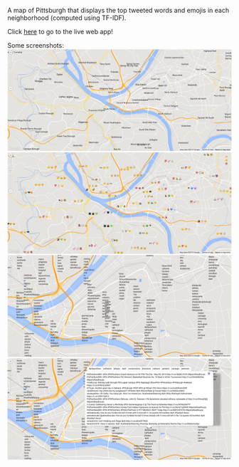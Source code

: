 A map of Pittsburgh that displays the top tweeted words and emojis in each neighborhood (computed using TF-IDF).

Click [here](http:/emojimap.herokuapp.com) to go to the live web app!

Some screenshots:
![nghd map](nghd_screenshot.png)
![emoji map](emoji_screenshot.png)
![word map](word_screenshot.png)
![word map with tweets](word_screenshot_with_tweets.png)
